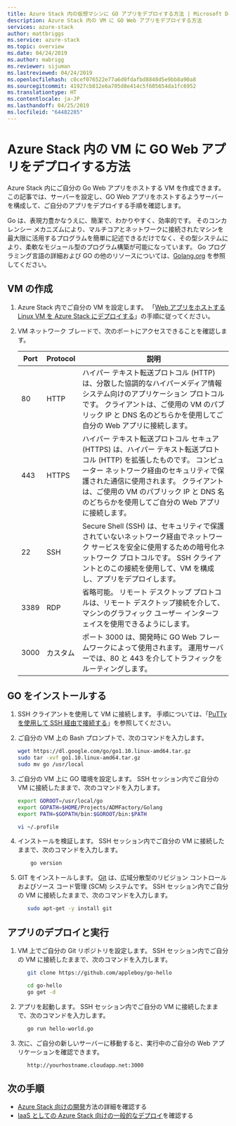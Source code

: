 ```yaml
---
title: Azure Stack 内の仮想マシンに GO アプリをデプロイする方法 | Microsoft Docs
description: Azure Stack 内の VM に GO Web アプリをデプロイする方法
services: azure-stack
author: mattbriggs
ms.service: azure-stack
ms.topic: overview
ms.date: 04/24/2019
ms.author: mabrigg
ms.reviewer: sijuman
ms.lastreviewed: 04/24/2019
ms.openlocfilehash: c0cef076522e77a6d0fdafbd8848d5e9bb8a90a8
ms.sourcegitcommit: 41927cb812e6a705d8e414c5f605654da1fc6952
ms.translationtype: HT
ms.contentlocale: ja-JP
ms.lasthandoff: 04/25/2019
ms.locfileid: "64482285"
---
```

# <a name="how-to-deploy-a-go-web-app-to-a-vm-in-azure-stack"></a>Azure Stack 内の VM に GO Web アプリをデプロイする方法

Azure Stack 内にご自分の Go Web アプリをホストする VM を作成できます。 この記事では、サーバーを設定し、GO Web アプリをホストするようサーバーを構成して、ご自分のアプリをデプロイする手順を確認します。

Go は、表現力豊かなうえに、簡潔で、わかりやすく、効率的です。 そのコンカレンシー メカニズムにより、マルチコアとネットワークに接続されたマシンを最大限に活用するプログラムを簡単に記述できるだけでなく、その型システムにより、柔軟なモジュール型のプログラム構築が可能になっています。 Go プログラミング言語の詳細および GO の他のリソースについては、[Golang.org](https://golang.org) を参照してください。

## <a name="create-a-vm"></a>VM の作成

1. Azure Stack 内でご自分の VM を設定します。 「[Web アプリをホストする Linux VM を Azure Stack にデプロイする](azure-stack-dev-start-howto-deploy-linux.md)」の手順に従ってください。

2. VM ネットワーク ブレードで、次のポートにアクセスできることを確認します。

    | Port | Protocol | 説明 |
    | --- | --- | --- |
    | 80 | HTTP | ハイパー テキスト転送プロトコル (HTTP) は、分散した協調的なハイパーメディア情報システム向けのアプリケーション プロトコルです。 クライアントは、ご使用の VM のパブリック IP と DNS 名のどちらかを使用してご自分の Web アプリに接続します。 |
    | 443 | HTTPS | ハイパー テキスト転送プロトコル セキュア (HTTPS) は、ハイパー テキスト転送プロトコル (HTTP) を拡張したものです。 コンピューター ネットワーク経由のセキュリティで保護された通信に使用されます。 クライアントは、ご使用の VM のパブリック IP と DNS 名のどちらかを使用してご自分の Web アプリに接続します。 |
    | 22 | SSH | Secure Shell (SSH) は、セキュリティで保護されていないネットワーク経由でネットワーク サービスを安全に使用するための暗号化ネットワーク プロトコルです。 SSH クライアントとのこの接続を使用して、VM を構成し、アプリをデプロイします。 |
    | 3389 | RDP | 省略可能。 リモート デスクトップ プロトコルは、リモート デスクトップ接続を介して、マシンのグラフィック ユーザー インターフェイスを使用できるようにします。   |
    | 3000 | カスタム | ポート 3000 は、開発時に GO Web フレームワークによって使用されます。 運用サーバーでは、80 と 443 を介してトラフィックをルーティングします。 |

## <a name="install-go"></a>GO をインストールする

1. SSH クライアントを使用して VM に接続します。 手順については、「[PuTTy を使用して SSH 経由で接続する](azure-stack-dev-start-howto-ssh-public-key.md#connect-via-ssh-with-putty)」を参照してください。
1. ご自分の VM 上の Bash プロンプトで、次のコマンドを入力します。

    ```bash  
    wget https://dl.google.com/go/go1.10.linux-amd64.tar.gz
    sudo tar -xvf go1.10.linux-amd64.tar.gz
    sudo mv go /usr/local
    ```

2. ご自分の VM 上に GO 環境を設定します。 SSH セッション内でご自分の VM に接続したままで、次のコマンドを入力します。

    ```bash  
    export GOROOT=/usr/local/go
    export GOPATH=$HOME/Projects/ADMFactory/Golang
    export PATH=$GOPATH/bin:$GOROOT/bin:$PATH

    vi ~/.profile
    ```

3. インストールを検証します。 SSH セッション内でご自分の VM に接続したままで、次のコマンドを入力します。

    ```bash  
        go version
    ```

3. GIT をインストールします。 [Git](https://git-scm.com) は、広域分散型のリビジョン コントロールおよびソース コード管理 (SCM) システムです。 SSH セッション内でご自分の VM に接続したままで、次のコマンドを入力します。

    ```bash  
       sudo apt-get -y install git
    ```

## <a name="deploy-and-run-the-app"></a>アプリのデプロイと実行

1. VM 上でご自分の Git リポジトリを設定します。 SSH セッション内でご自分の VM に接続したままで、次のコマンドを入力します。

    ```bash  
       git clone https://github.com/appleboy/go-hello
    
       cd go-hello
       go get -d
    ```

2. アプリを起動します。 SSH セッション内でご自分の VM に接続したままで、次のコマンドを入力します。

    ```bash  
       go run hello-world.go
    ```

3.  次に、ご自分の新しいサーバーに移動すると、実行中のご自分の Web アプリケーションを確認できます。

    ```HTTP  
       http://yourhostname.cloudapp.net:3000
    ```

## <a name="next-steps"></a>次の手順

- [Azure Stack 向けの開発](azure-stack-dev-start.md)方法の詳細を確認する
- [IaaS としての Azure Stack 向けの一般的なデプロイ](azure-stack-dev-start-deploy-app.md)を確認する